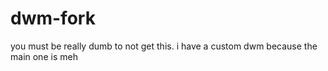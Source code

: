 # dwm-fork
you must be really dumb to not get this. i have a custom dwm because the main one is meh
